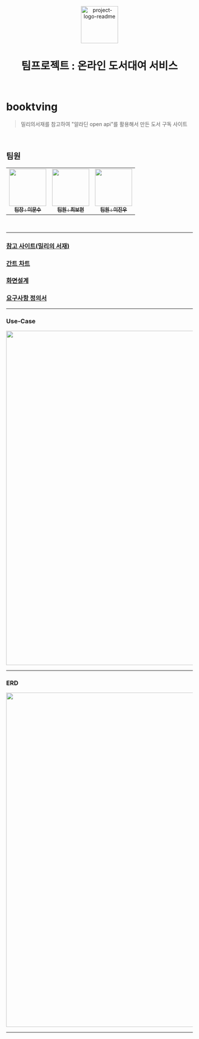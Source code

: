 <div align="center">
  <img align="center" height="100" alt="project-logo-readme" src="https://github.com/leejinwoo3/Feane/assets/130732028/77ff4edd-51a0-4841-8556-de35e1ff72be">
  <h1>팀프로젝트 : 온라인 도서대여 서비스</h1>
</div>
<br />


# booktving
> 밀리의서재를 참고하여 "알라딘 open api"를 활용해서 만든 도서 구독 사이트
<br />

## 팀원
<table>
  <tbody>
    <tr>
      <td align="center"><a href="https://github.com/lms8262"><img src="https://avatars.githubusercontent.com/u/130732104?v=4" width="100px;" alt=""/><br /><sub><b>팀장 : 이문수</b></sub></a><br /></td>
      <td align="center"><a href="https://github.com/bohyun87"><img src="https://avatars.githubusercontent.com/u/130732028?v=4" width="100px;" alt=""/><br /><sub><b>팀원 : 최보현</b></sub></a><br /></td>
      <td align="center"><a href="https://github.com/leejinwoo3"><img src="https://avatars.githubusercontent.com/u/128760115?v=4" width="100px;" alt=""/><br /><sub><b>팀원 : 이진우</b></sub></a><br /></td>
    </tr>
  </tbody>
</table>
<br />

------------

### [참고 사이트(밀리의 서재)](http://www.millie.co.kr/)
### [간트 차트](https://docs.google.com/spreadsheets/d/1NYfI7IhpLMRP85bYwxvtnxYl_mfT21Sg8ZD4KBnFC8s/edit#gid=1115838130)
### [화면설계](https://www.figma.com/file/r9NOAzrgxiPla0cTqo88rG/5%EC%A1%B0-EZEN-%EB%B6%81%ED%8B%B0%EB%B9%99%EC%8B%9C%EB%8C%80?type=design&node-id=0%3A1&mode=design&t=l5NotgHV2Hbwfywy-1)
### [요구사항 정의서](https://docs.google.com/spreadsheets/d/1GHInQ2hytFaNt6-YlhG3UXCae5jtfOmglhQbD_xud9c/edit#gid=0)

------------

### Use-Case
<img width="900" src="https://github.com/leejinwoo3/Feane/assets/130732028/644c9173-cd12-4c23-b3d5-13881598fd59">
<br />

------------



### ERD
<img width="900" src="https://github.com/leejinwoo3/Feane/assets/130732028/69fc6bb8-fc25-46f1-8a4e-bd1cdc1e3795">
<br />

------------
